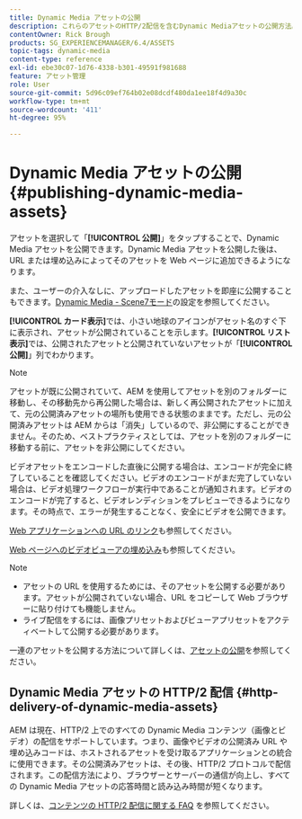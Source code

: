 ```yaml
---
title: Dynamic Media アセットの公開
description: これらのアセットのHTTP/2配信を含むDynamic Mediaアセットの公開方法。
contentOwner: Rick Brough
products: SG_EXPERIENCEMANAGER/6.4/ASSETS
topic-tags: dynamic-media
content-type: reference
exl-id: ebe30c07-1d76-4338-b301-49591f981688
feature: アセット管理
role: User
source-git-commit: 5d96c09ef764b02e08dcdf480da1ee18f4d9a30c
workflow-type: tm+mt
source-wordcount: '411'
ht-degree: 95%

---
```


# Dynamic Media アセットの公開 {#publishing-dynamic-media-assets}

アセットを選択して「**[!UICONTROL 公開]**」をタップすることで、Dynamic Media アセットを公開できます。Dynamic Media アセットを公開した後は、URL または埋め込みによってそのアセットを Web ページに追加できるようになります。

また、ユーザーの介入なしに、アップロードしたアセットを即座に公開することもできます。[Dynamic Media - Scene7モード](config-dms7.md)の設定を参照してください。

**[!UICONTROL カード表示]**&#x200B;では、小さい地球のアイコンがアセット名のすぐ下に表示され、アセットが公開されていることを示します。**[!UICONTROL リスト表示]**&#x200B;では、公開されたアセットと公開されていないアセットが「**[!UICONTROL 公開]**」列でわかります。

>[!NOTE]
>
>アセットが既に公開されていて、AEM を使用してアセットを別のフォルダーに移動し、その移動先から再公開した場合は、新しく再公開されたアセットに加えて、元の公開済みアセットの場所も使用できる状態のままです。ただし、元の公開済みアセットは AEM からは「消失」しているので、非公開にすることができません。そのため、ベストプラクティスとしては、アセットを別のフォルダーに移動する前に、アセットを非公開にしてください。

ビデオアセットをエンコードした直後に公開する場合は、エンコードが完全に終了していることを確認してください。ビデオのエンコードがまだ完了していない場合は、ビデオ処理ワークフローが実行中であることが通知されます。ビデオのエンコードが完了すると、ビデオレンディションをプレビューできるようになります。その時点で、エラーが発生することなく、安全にビデオを公開できます。

[Web アプリケーションへの URL のリンク](linking-urls-to-yourwebapplication.md)も参照してください。

[Web ページへのビデオビューアの埋め込み](embed-code.md)も参照してください。

>[!NOTE]
>
>* アセットの URL を使用するためには、そのアセットを公開する必要があります。アセットが公開されていない場合、URL をコピーして Web ブラウザーに貼り付けても機能しません。
>* ライブ配信をするには、画像プリセットおよびビューアプリセットをアクティベートして公開する必要があります。

>



一連のアセットを公開する方法について詳しくは、[アセットの公開](managing-assets-touch-ui.md)を参照してください。

## Dynamic Media アセットの HTTP/2 配信 {#http-delivery-of-dynamic-media-assets}

AEM は現在、HTTP/2 上でのすべての Dynamic Media コンテンツ（画像とビデオ）の配信をサポートしています。つまり、画像やビデオの公開済み URL や埋め込みコードは、ホストされるアセットを受け取るアプリケーションとの統合に使用できます。その公開済みアセットは、その後、HTTP/2 プロトコルで配信されます。この配信方法により、ブラウザーとサーバーの通信が向上し、すべての Dynamic Media アセットの応答時間と読み込み時間が短くなります。

詳しくは、[コンテンツの HTTP/2 配信に関する FAQ](/help/sites-administering/scene7-http2faq.md) を参照してください。
